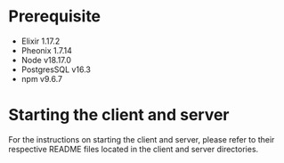 # Prerequisite
* Elixir 1.17.2
* Pheonix 1.7.14
* Node v18.17.0
* PostgresSQL v16.3
* npm v9.6.7

# Starting the client and server
For the instructions on starting the client and server, please refer to their respective README files located in the client and server directories.

